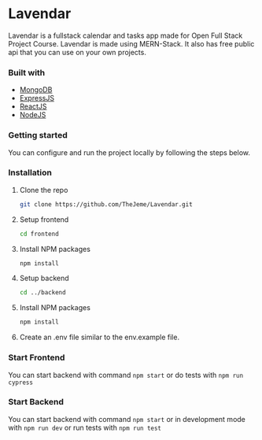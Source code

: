# Lavendar

Lavendar is a fullstack calendar and tasks app made for Open Full Stack Project Course. Lavendar is made using MERN-Stack. It also has free public api that you can use on your own projects.

### Built with

- [MongoDB](https://www.mongodb.com)
- [ExpressJS](https://expressjs.com)
- [ReactJS](https://reactjs.org/)
- [NodeJS](https://nodejs.org/en/)

### Getting started

You can configure and run the project locally by following the steps below.

### Installation

1. Clone the repo
   ```sh
   git clone https://github.com/TheJeme/Lavendar.git
   ```
2. Setup frontend
   ```sh
   cd frontend
   ```
3. Install NPM packages
   ```sh
   npm install
   ```
4. Setup backend
   ```sh
   cd ../backend
   ```
5. Install NPM packages
   ```sh
   npm install
   ```
6. Create an .env file similar to the env.example file.

### Start Frontend

You can start backend with command `npm start` or do tests with `npm run cypress`

### Start Backend

You can start backend with command `npm start` or in development mode with `npm run dev` or run tests with `npm run test`
